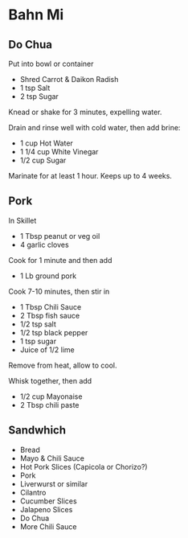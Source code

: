 # Bahn Mi

## Do Chua

Put into bowl or container

* Shred Carrot & Daikon Radish
* 1 tsp Salt
* 2 tsp Sugar

Knead or shake for 3 minutes, expelling water.

Drain and rinse well with cold water, then add brine:

* 1 cup Hot Water
* 1 1/4 cup White Vinegar
* 1/2 cup Sugar

Marinate for at least 1 hour. Keeps up to 4 weeks.

## Pork

In Skillet

* 1 Tbsp peanut or veg oil
* 4 garlic cloves

Cook for 1 minute and then add

* 1 Lb ground pork

Cook 7-10 minutes, then stir in

 * 1 Tbsp Chili Sauce
 * 2 Tbsp fish sauce
 * 1/2 tsp salt
 * 1/2 tsp black pepper
 * 1 tsp sugar
 * Juice of 1/2 lime
 
 Remove from heat, allow to cool.
 
 Whisk together, then add
 
 * 1/2 cup Mayonaise
 * 2 Tbsp chili paste
 
## Sandwhich
 
 * Bread
 * Mayo & Chili Sauce
 * Hot Pork Slices (Capicola or Chorizo?)
 * Pork
 * Liverwurst or similar
 * Cilantro
 * Cucumber Slices
 * Jalapeno Slices
 * Do Chua
 * More Chili Sauce

